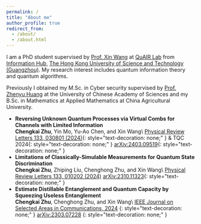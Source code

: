 ```yaml
---
permalink: /
title: "About me"
author_profile: true
redirect_from: 
  - /about/
  - /about.html
---
```



I am a PhD student supervised by [Prof. Xin Wang](https://www.xinwang.info/) at [QuAIR Lab](https://www.quair.group/people/) from [Information Hub](https://infh.hkust-gz.edu.cn/), [The Hong Kong University of Science and Technology (Guangzhou)](https://hkust-gz.edu.cn/). My research interest includes quantum information theory and quantum algorithms.

Previously I obtained my M.Sc. in Cyber security supervised by [Prof. Zhenyu Huang](https://scholar.google.com/citations?user=omCIQ64AAAAJ&hl=zh-CN) at the University of Chinese Academy of Sciences and my B.Sc. in Mathematics at Applied Mathematics at China Agricultural University.

- **Reversing Unknown Quantum Processes via Virtual Combs for Channels with Limited Information** \
  **Chengkai Zhu**, Yin Mo, Yu-Ao Chen, and Xin Wang\ [Physical Review Letters 133, 030801 (2024)](https://journals.aps.org/prl/abstract/10.1103/PhysRevLett.133.030801){: style="text-decoration: none;" } & TQC 2024{: style="text-decoration: none;" } [arXiv:2403.09519](https://arxiv.org/abs/2401.04672){: style="text-decoration: none;" }
- **Limitations of Classically-Simulable Measurements for Quantum State Discrimination**\
  **Chengkai Zhu**, Zhiping Liu, Chenghong Zhu, and Xin Wang\ [Physical Review Letters 133, 010202 (2024)](https://journals.aps.org/prl/abstract/10.1103/PhysRevLett.133.010202) [arXiv:2310.11323](https://arxiv.org/abs/2310.11323){: style="text-decoration: none;" }
- **Estimate Distillable Entanglement and Quantum Capacity by Squeezing Useless Entanglement**\
  **Chengkai Zhu**, Chenghong Zhu, and Xin Wang\ [IEEE Journal on Selected Areas in Communications, 2024](https://ieeexplore.ieee.org/document/10477880) {: style="text-decoration: none;" } [arXiv:2303.07228](https://arxiv.org/abs/2303.07228) {: style="text-decoration: none;" }
